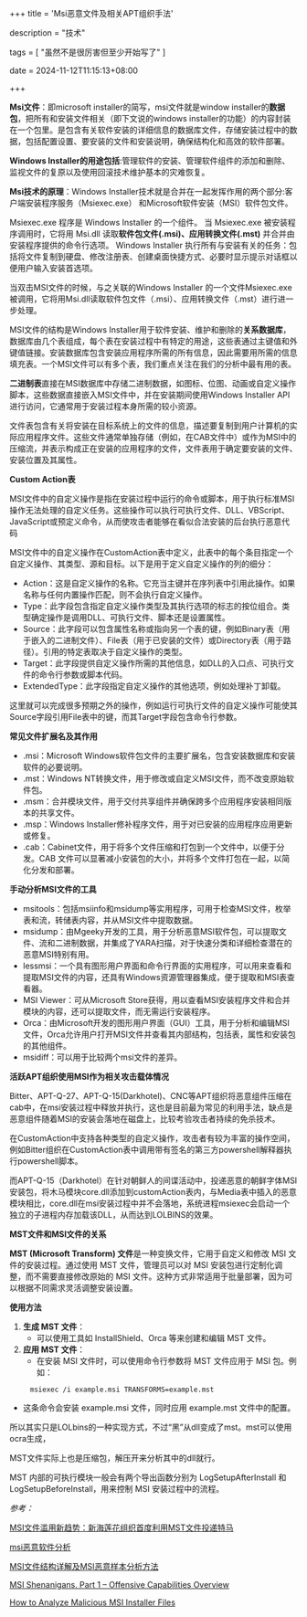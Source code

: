 +++
title = 'Msi恶意文件及相关APT组织手法'

description = "技术"

tags = [ "虽然不是很厉害但至少开始写了" ]

date = 2024-11-12T11:15:13+08:00

+++

**Msi文件**：即microsoft installer的简写，msi文件就是window installer的**数据包**，把所有和安装文件相关（即下文说的windows installer的功能）的内容封装在一个包里。是包含有关软件安装的详细信息的数据库文件，存储安装过程中的数据，包括配置设置、要安装的文件和安装说明，确保结构化和高效的软件部署。

**Windows Installer的用途包括**:管理软件的安装、管理软件组件的添加和删除、监视文件的复原以及使用回滚技术维护基本的灾难恢复。



**Msi技术的原理**：Windows Installer技术就是合并在一起发挥作用的两个部分:客户端安装程序服务（Msiexec.exe） 和Microsoft软件安装（MSI）软件包文件。

Msiexec.exe 程序是 Windows Installer 的一个组件。 当 Msiexec.exe 被安装程序调用时，它将用 Msi.dll 读取**软件包文件(.msi)、应用转换文件(.mst)** 并合并由安装程序提供的命令行选项。 Windows Installer 执行所有与安装有关的任务：包括将文件复制到硬盘、修改注册表、创建桌面快捷方式、必要时显示提示对话框以便用户输入安装首选项。

当双击MSI文件的时候，与之关联的Windows Installer 的一个文件Msiexec.exe 被调用，它将用Msi.dll读取软件包文件（.msi）、应用转换文件（.mst）进行进一步处理。



MSI文件的结构是Windows Installer用于软件安装、维护和删除的**关系数据库**，数据库由几个表组成，每个表在安装过程中有特定的用途，这些表通过主键值和外键值链接。安装数据库包含安装应用程序所需的所有信息，因此需要用所需的信息填充表。一个MSI文件可以有多个表，我们重点关注在我们的分析中最有用的表。

**二进制表**直接在MSI数据库中存储二进制数据，如图标、位图、动画或自定义操作脚本，这些数据直接嵌入MSI文件中，并在安装期间使用Windows Installer API进行访问，它通常用于安装过程本身所需的较小资源。

文件表包含有关将安装在目标系统上的文件的信息，描述要复制到用户计算机的实际应用程序文件。这些文件通常单独存储（例如，在CAB文件中）或作为MSI中的压缩流，并表示构成正在安装的应用程序的文件，文件表用于确定要安装的文件、安装位置及其属性。



**Custom Action表**

MSI文件中的自定义操作是指在安装过程中运行的命令或脚本，用于执行标准MSI操作无法处理的自定义任务。这些操作可以执行可执行文件、DLL、VBScript、JavaScript或预定义命令，从而使攻击者能够在看似合法安装的后台执行恶意代码

MSI文件中的自定义操作在CustomAction表中定义，此表中的每个条目指定一个自定义操作、其类型、源和目标。以下是用于定义自定义操作的列的细分：

- Action：这是自定义操作的名称。它充当主键并在序列表中引用此操作。如果名称与任何内置操作匹配，则不会执行自定义操作。
- Type：此字段包含指定自定义操作类型及其执行选项的标志的按位组合。类型确定操作是调用DLL、可执行文件、脚本还是设置属性。
- Source：此字段可以包含属性名称或指向另一个表的键，例如Binary表（用于嵌入的二进制文件）、File表（用于已安装的文件）或Directory表（用于路径）。引用的特定表取决于自定义操作的类型。
- Target：此字段提供自定义操作所需的其他信息，如DLL的入口点、可执行文件的命令行参数或脚本代码。
- ExtendedType：此字段指定自定义操作的其他选项，例如处理补丁卸载。

这里就可以完成很多预期之外的操作，例如运行可执行文件的自定义操作可能使其Source字段引用File表中的键，而其Target字段包含命令行参数。

**常见文件扩展名及其作用**

- .msi：Microsoft Windows软件包文件的主要扩展名，包含安装数据库和安装软件的必要说明。
- .mst：Windows NT转换文件，用于修改或自定义MSI文件，而不改变原始软件包。
- .msm：合并模块文件，用于交付共享组件并确保跨多个应用程序安装相同版本的共享文件。
- .msp：Windows Installer修补程序文件，用于对已安装的应用程序应用更新或修复。
- .cab：Cabinet文件，用于将多个文件压缩和打包到一个文件中，以便于分发。CAB 文件可以显著减小安装包的大小，并将多个文件打包在一起，以简化分发和部署。

**手动分析MSI文件的工具**

- msitools：包括msiinfo和msidump等实用程序，可用于检查MSI文件，枚举表和流，转储表内容，并从MSI文件中提取数据。
- msidump：由Mgeeky开发的工具，用于分析恶意MSI软件包，可以提取文件、流和二进制数据，并集成了YARA扫描，对于快速分类和详细检查潜在的恶意MSI特别有用。
- lessmsi：一个具有图形用户界面和命令行界面的实用程序，可以用来查看和提取MSI文件的内容，还具有Windows资源管理器集成，便于提取和MSI表查看器。
- MSI Viewer：可从Microsoft Store获得，用以查看MSI安装程序文件和合并模块的内容，还可以提取文件，而无需运行安装程序。
- Orca：由Microsoft开发的图形用户界面（GUI）工具，用于分析和编辑MSI文件，Orca允许用户打开MSI文件并查看其内部结构，包括表，属性和安装包的其他组件。
- msidiff：可以用于比较两个msi文件的差异。



**活跃APT组织使用MSI作为相关攻击载体情况**

Bitter、APT-Q-27、APT-Q-15(Darkhotel)、CNC等APT组织将恶意组件压缩在cab中，在msi安装过程中释放并执行，这也是目前最为常见的利用手法，缺点是恶意组件随着MSI的安装会落地在磁盘上，比较考验攻击者持续的免杀技术。



在CustomAction中支持各种类型的自定义操作，攻击者有较为丰富的操作空间，例如Bitter组织在CustomAction表中调用带有签名的第三方powershell解释器执行powershell脚本。



而APT-Q-15（Darkhotel）在针对朝鲜人的间谍活动中，投递恶意的朝鲜字体MSI安装包，将木马模块core.dll添加到customAction表内，与Media表中插入的恶意模块相比，core.dll在msi安装过程中并不会落地，系统进程msiexec会启动一个独立的子进程内存加载该DLL，从而达到LOLBINS的效果。



**MST文件和MSI文件的关系**

**MST (Microsoft Transform) 文件**是一种变换文件，它用于自定义和修改 MSI 文件的安装过程。通过使用 MST 文件，管理员可以对 MSI 安装包进行定制化调整，而不需要直接修改原始的 MSI 文件。这种方式非常适用于批量部署，因为可以根据不同需求灵活调整安装设置。

**使用方法**

1. **生成 MST 文件**：
   - 可以使用工具如 InstallShield、Orca 等来创建和编辑 MST 文件。
2. **应用 MST 文件**：
   - 在安装 MSI 文件时，可以使用命令行参数将 MST 文件应用于 MSI 包。例如：

```
     msiexec /i example.msi TRANSFORMS=example.mst
```

- 这条命令会安装 example.msi 文件，同时应用 example.mst 文件中的配置。

所以其实只是LOLbins的一种实现方式，不过“黑”从dll变成了mst。mst可以使用ocra生成，

MST文件实际上也是压缩包，解压开来分析其中的dll就行。

MST 内部的可执行模块一般会有两个导出函数分别为 LogSetupAfterInstall 和 LogSetupBeforeInstall，用来控制 MSI 安装过程中的流程。



*参考：*

[MSI文件滥用新趋势：新海莲花组织首度利用MST文件投递特马](https://ti.qianxin.com/blog/articles/new%20-trend-in-msi-file-abuse-new-oceanlotus-group-first-to-use-mst-files-to-deliver-special-trojan-cn/)

[msi恶意软件分析](https://bbs.kanxue.com/thread-258044.htm )

[MSI文件结构详解及MSI恶意样本分析方法](https://xz.aliyun.com/t/16134?time__1311=GuD%3D7IqGhx%2FnKYK0%3DvBxmTr%3DwDOimeD)

[MSI Shenanigans. Part 1 – Offensive Capabilities Overview](https://mgeeky.tech/msi-shenanigans-part-1/)

[How to Analyze Malicious MSI Installer Files](https://intezer.com/blog/incident-response/how-to-analyze-malicious-msi-installer-files/)

